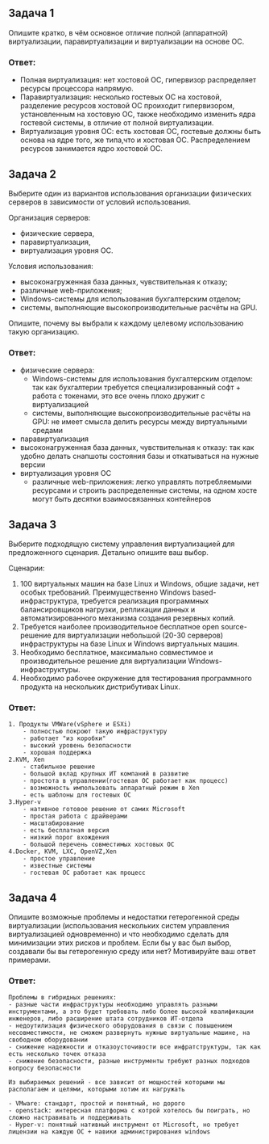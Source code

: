 ## Задача 1

Опишите кратко, в чём основное отличие полной (аппаратной) виртуализации, паравиртуализации и виртуализации на основе ОС.

### Ответ:

- Полная виртуализация: нет хостовой ОС, гипервизор распределяет ресурсы процессора напрямую.
- Паравиртуализация: несколько гостевых ОС на хостовой, разделение ресурсов хостовой ОС проиходит гипервизором, установленным на хостовую ОС, также необходимо изменить ядра гостевой системы, в отличие от полной виртуализации.
- Виртуализация уровня ОС: есть хостовая ОС, гостевые должны быть основа на ядре того, же типа,что и хостовая ОС. Распределением ресурсов занимается ядро хостовой ОС.

## Задача 2

Выберите один из вариантов использования организации физических серверов в зависимости от условий использования.

Организация серверов:

- физические сервера,
- паравиртуализация,
- виртуализация уровня ОС.

Условия использования:

- высоконагруженная база данных, чувствительная к отказу;
- различные web-приложения;
- Windows-системы для использования бухгалтерским отделом;
- системы, выполняющие высокопроизводительные расчёты на GPU.

Опишите, почему вы выбрали к каждому целевому использованию такую организацию.

### Ответ:

- физические сервера:
  - Windows-системы для использования бухгалтерским отделом: так как бухгалтерии требуется специализированный софт + работа с токенами, это все очень плохо дружит с виртуализацией
  - системы, выполняющие высокопроизводительные расчёты на GPU: не имеет смысла делить ресурсы между виртуальными средами
-  паравиртуализация
  - высоконагруженная база данных, чувствительная к отказу: так как удобно делать снапшоты состояния базы и откатываться на нужные версии
- виртуализация уровня ОС
  - различные web-приложения: легко управлять потребляемыми ресурсами и строить распределенные системы, на одном хосте могут быть десятки взаимосвязанных контейнеров


## Задача 3

Выберите подходящую систему управления виртуализацией для предложенного сценария. Детально опишите ваш выбор.

Сценарии:

1. 100 виртуальных машин на базе Linux и Windows, общие задачи, нет особых требований. Преимущественно Windows based-инфраструктура, требуется реализация программных балансировщиков нагрузки, репликации данных и автоматизированного механизма создания резервных копий.
2. Требуется наиболее производительное бесплатное open source-решение для виртуализации небольшой (20-30 серверов) инфраструктуры на базе Linux и Windows виртуальных машин.
3. Необходимо бесплатное, максимально совместимое и производительное решение для виртуализации Windows-инфраструктуры.
4. Необходимо рабочее окружение для тестирования программного продукта на нескольких дистрибутивах Linux.

### Ответ:

    1. Продукты VMWare(vSphere и ESXi)
        - полностью покроют такую инфраструктуру
        - работает "из коробки"
        - высокий уровень безопасности
        - хорошая поддержка
    2.KVM, Xen
        - стабильное решение
        - большой вклад крупных ИТ компаний в развитие
        - простота в управлении(гостевая ОС работает как процесс)
        - возможность импользовать аппаратный режим в Xen
        - есть шаблоны для гостевых ОС
    3.Hyper-v
        - нативное готовое решение от самих Microsoft
        - простая работа с драйверами
        - масштабирование 
        - есть бесплатная версия
        - низкий порог вхождения
        - большой перечень совместимых хостовых ОС
    4.Docker, KVM, LXC, OpenVZ,Xen
        - простое управление
        - известные системы
        - гостевая ОС работает как процесс


## Задача 4

Опишите возможные проблемы и недостатки гетерогенной среды виртуализации (использования нескольких систем управления виртуализацией одновременно) и что необходимо сделать для минимизации этих рисков и проблем. Если бы у вас был выбор, создавали бы вы гетерогенную среду или нет? Мотивируйте ваш ответ примерами.

### Ответ:

    Проблемы в гибридных решениях:
    - разные части инфраструктуры необходимо управлять разными инструментами, а это будет требовать либо более высокой квалификации инженеров, либо расширение штата сотрудников ИТ-отдела
    - недоутилизация физического оборудования в связи с повышением несовместимости, не сможем развернуть нужные виртуальные машине, на свободном оборудовании
    - снижение надежности и отказоусточивости все инфратструктуры, так как есть несколько точек отказа
    - снижение безопасности, разные инструменты требуют разных подходов вопросу безопасности

    Из выбираемых решений - все зависит от мощностей которыми мы располагаем и целями, которыми хотим их нагружать

    - VMware: стандарт, простой и понятный, но дорого
    - openstack: интересная платформа с котрой хотелось бы поиграть, но сложно настравивать и поддерживать
    - Hyper-v: понятный нативный инструмент от Microsoft, но требует лицензии на каждую ОС + навики администрирования windows
